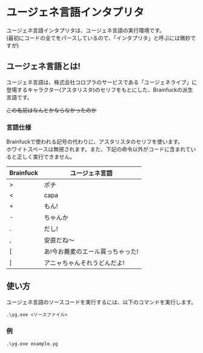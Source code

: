 # ユージェネ言語インタプリタ

ユージェネ言語インタプリタは、ユージェネ言語の実行環境です。  
(最初にコードの全てをパースしているので、「インタプリタ」と呼ぶには微妙ですが)

## ユージェネ言語とは!

ユージェネ言語は、株式会社コロプラのサービスである「ユージェネライブ」に登場するキャラクター(アスタリスタ)のセリフをもとにした、Brainfuckの派生言語です。

~~この名前はなんとかならなかったのか~~

### 言語仕様

Brainfuckで使われる記号の代わりに、アスタリスタのセリフを使います。  
ホワイトスペースは無視されます。また、下記の命令以外がコードに含まれていると正しく実行できません。

| Brainfuck | ユージェネ言語                   |
| --------- | -------------------------------- |
| >         | ポチ                             |
| <         | capa                             |
| +         | もん!                            |
| -         | ちゃんか                         |
| .         | だし!                            |
| ,         | 安直だね～                       |
| [         | あ!今お蕎麦のエール貰っちゃった! |
| ]         | アニャちゃんそれうどんだよ!      |

## 使い方

ユージェネ言語のソースコードを実行するには、以下のコマンドを実行します。

```
.\yg.exe <ソースファイル>
```

### 例

```
.\yg.exe example.yg
```
